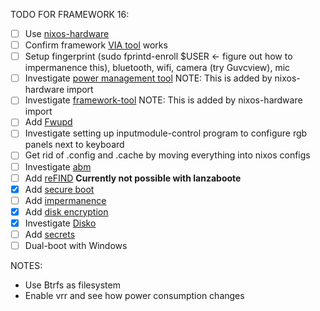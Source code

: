 TODO FOR FRAMEWORK 16:
- [ ] Use [nixos-hardware](https://github.com/NixOS/nixos-hardware/tree/master/framework/16-inch/7040-amd)
- [ ] Confirm framework [VIA tool](https://keyboard.frame.work/) works
- [ ] Setup fingerprint (sudo fprintd-enroll $USER <- figure out how to impermanence this), bluetooth, wifi, camera (try Guvcview), mic
- [ ] Investigate [power management tool](https://gitlab.freedesktop.org/upower/power-profiles-daemon) NOTE: This is added by nixos-hardware import
- [ ] Investigate [framework-tool](https://github.com/FrameworkComputer/framework-system) NOTE: This is added by nixos-hardware import
- [ ] Add [Fwupd](https://wiki.nixos.org/wiki/Fwupd)
- [ ] Investigate setting up inputmodule-control program to configure rgb panels next to keyboard
- [ ] Get rid of .config and .cache by moving everything into nixos configs
- [ ] Investigate [abm](https://community.frame.work/t/adaptive-backlight-management-abm/41055)
- [ ] Add [reFIND](https://nixos.wiki/wiki/REFInd) **Currently not possible with lanzaboote**
- [x] Add [secure boot](https://github.com/nix-community/lanzaboote/blob/master/docs/QUICK_START.md)
- [ ] Add [impermanence](https://nixos.wiki/wiki/Impermanence)
- [x] Add [disk encryption](https://nixos.wiki/wiki/Full_Disk_Encryption)
- [x] Investigate [Disko](https://nixos.wiki/wiki/Disko)
- [ ] Add [secrets](https://github.com/Mic92/sops-nix)
- [ ] Dual-boot with Windows

NOTES:
- Use Btrfs as filesystem
- Enable vrr and see how power consumption changes
